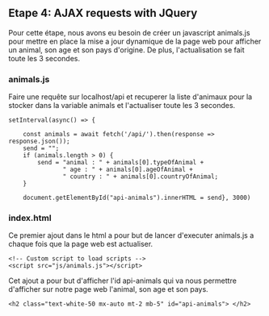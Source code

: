 ## Etape 4: AJAX requests with JQuery

Pour cette étape, nous avons eu besoin de créer un javascript 
animals.js pour mettre en place la mise a jour dynamique de la 
page web pour afficher un animal, son age et son pays d'origine.
De plus, l'actualisation se fait toute les 3 secondes.

### animals.js
Faire une requête sur localhost/api et recuperer la liste d'animaux
pour la stocker dans la variable animals et l'actualiser toute les 
3 secondes.
```
setInterval(async() => {

    const animals = await fetch('/api/').then(response => response.json());
    send = "";
    if (animals.length > 0) {
        send = "animal : " + animals[0].typeOfAnimal +
               " age : " + animals[0].ageOfAnimal +
               " country : " + animals[0].countryOfAnimal;
    }

    document.getElementById("api-animals").innerHTML = send}, 3000)
```

### index.html

Ce premier ajout dans le html a pour but de lancer d'executer
animals.js a chaque fois que la page web est actualiser.
```
<!-- Custom script to load scripts -->
<script src="js/animals.js"></script>
```

Cet ajout a pour but d'afficher l'id api-animals qui va nous
permettre d'afficher sur notre page web l'animal, son age et son pays.
```
<h2 class="text-white-50 mx-auto mt-2 mb-5" id="api-animals"> </h2>
```

